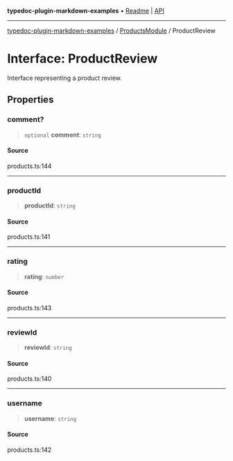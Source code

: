 **typedoc-plugin-markdown-examples** • [Readme](../../README.md) \| [API](../../modules.md)

***

[typedoc-plugin-markdown-examples](../../README.md) / [ProductsModule](../README.md) / ProductReview

# Interface: ProductReview

Interface representing a product review.

## Properties

### comment?

> `optional` **comment**: `string`

#### Source

products.ts:144

***

### productId

> **productId**: `string`

#### Source

products.ts:141

***

### rating

> **rating**: `number`

#### Source

products.ts:143

***

### reviewId

> **reviewId**: `string`

#### Source

products.ts:140

***

### username

> **username**: `string`

#### Source

products.ts:142
